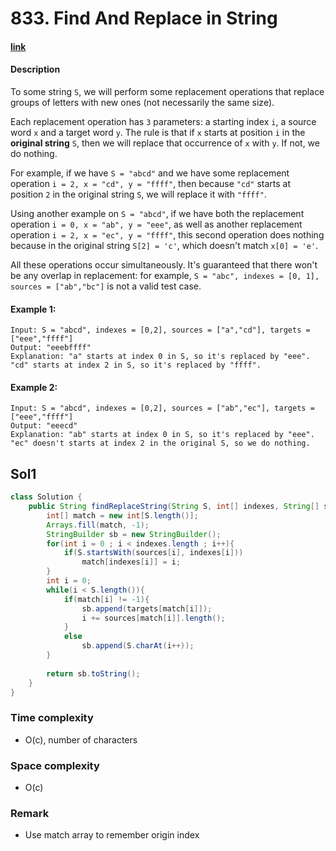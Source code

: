# 833. Find And Replace in String

#### [link](https://leetcode.com/problems/find-and-replace-in-string/)

#### Description
To some string `S`, we will perform some replacement operations that replace groups of letters with new ones (not necessarily the same size).

Each replacement operation has `3` parameters: a starting index `i`, a source word `x` and a target word `y`.  The rule is that if `x` starts at position `i` in the **original string** `S`, then we will replace that occurrence of `x` with `y`.  If not, we do nothing.

For example, if we have `S = "abcd"` and we have some replacement operation `i = 2, x = "cd", y = "ffff"`, then because `"cd"` starts at position `2` in the original string `S`, we will replace it with `"ffff"`.

Using another example on `S = "abcd"`, if we have both the replacement operation `i = 0, x = "ab", y = "eee"`, as well as another replacement operation `i = 2, x = "ec", y = "ffff"`, this second operation does nothing because in the original string `S[2] = 'c'`, which doesn't match `x[0] = 'e'`.

All these operations occur simultaneously.  It's guaranteed that there won't be any overlap in replacement: for example, `S = "abc", indexes = [0, 1], sources = ["ab","bc"]` is not a valid test case.

#### Example 1:
```
Input: S = "abcd", indexes = [0,2], sources = ["a","cd"], targets = ["eee","ffff"]
Output: "eeebffff"
Explanation: "a" starts at index 0 in S, so it's replaced by "eee".
"cd" starts at index 2 in S, so it's replaced by "ffff".
```
#### Example 2:
```
Input: S = "abcd", indexes = [0,2], sources = ["ab","ec"], targets = ["eee","ffff"]
Output: "eeecd"
Explanation: "ab" starts at index 0 in S, so it's replaced by "eee". 
"ec" doesn't starts at index 2 in the original S, so we do nothing.
```

## Sol1
```java
class Solution {
    public String findReplaceString(String S, int[] indexes, String[] sources, String[] targets) {
        int[] match = new int[S.length()];
        Arrays.fill(match, -1);
        StringBuilder sb = new StringBuilder();
        for(int i = 0 ; i < indexes.length ; i++){
            if(S.startsWith(sources[i], indexes[i]))
                match[indexes[i]] = i;
        }
        int i = 0;
        while(i < S.length()){
            if(match[i] != -1){
                sb.append(targets[match[i]]);
                i += sources[match[i]].length();
            }
            else
                sb.append(S.charAt(i++));
        }
        
        return sb.toString();
    }
}
```
### Time complexity
* O(c), number of characters
### Space complexity
* O(c)
### Remark
* Use match array to remember origin index